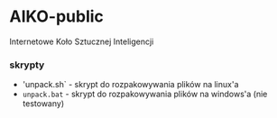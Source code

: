 # AIKO-public
Internetowe Koło Sztucznej Inteligencji

### skrypty
- 'unpack.sh` - skrypt do rozpakowywania plików na linux'a
- `unpack.bat` - skrypt do rozpakowywania plików na windows'a (nie testowany)